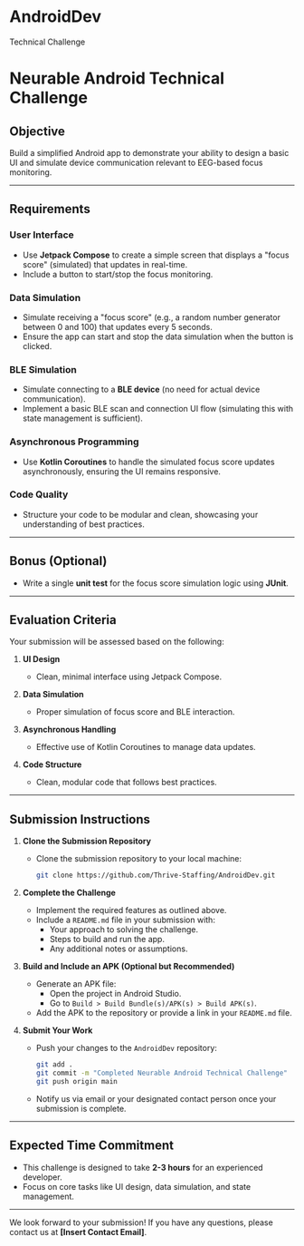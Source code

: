 # AndroidDev
Technical Challenge
# Neurable Android Technical Challenge

## Objective
Build a simplified Android app to demonstrate your ability to design a basic UI and simulate device communication relevant to EEG-based focus monitoring.

---

## Requirements

### User Interface
- Use **Jetpack Compose** to create a simple screen that displays a "focus score" (simulated) that updates in real-time.
- Include a button to start/stop the focus monitoring.

### Data Simulation
- Simulate receiving a "focus score" (e.g., a random number generator between 0 and 100) that updates every 5 seconds.
- Ensure the app can start and stop the data simulation when the button is clicked.

### BLE Simulation
- Simulate connecting to a **BLE device** (no need for actual device communication).
- Implement a basic BLE scan and connection UI flow (simulating this with state management is sufficient).

### Asynchronous Programming
- Use **Kotlin Coroutines** to handle the simulated focus score updates asynchronously, ensuring the UI remains responsive.

### Code Quality
- Structure your code to be modular and clean, showcasing your understanding of best practices.

---

## Bonus (Optional)
- Write a single **unit test** for the focus score simulation logic using **JUnit**.

---

## Evaluation Criteria
Your submission will be assessed based on the following:

1. **UI Design**  
   - Clean, minimal interface using Jetpack Compose.

2. **Data Simulation**  
   - Proper simulation of focus score and BLE interaction.

3. **Asynchronous Handling**  
   - Effective use of Kotlin Coroutines to manage data updates.

4. **Code Structure**  
   - Clean, modular code that follows best practices.

---

## Submission Instructions

1. **Clone the Submission Repository**
   - Clone the submission repository to your local machine:
     ```bash
     git clone https://github.com/Thrive-Staffing/AndroidDev.git
     ```

2. **Complete the Challenge**
   - Implement the required features as outlined above.
   - Include a `README.md` file in your submission with:
     - Your approach to solving the challenge.
     - Steps to build and run the app.
     - Any additional notes or assumptions.

3. **Build and Include an APK (Optional but Recommended)**  
   - Generate an APK file:
     - Open the project in Android Studio.
     - Go to `Build > Build Bundle(s)/APK(s) > Build APK(s)`.
   - Add the APK to the repository or provide a link in your `README.md` file.

4. **Submit Your Work**
   - Push your changes to the `AndroidDev` repository:
     ```bash
     git add .
     git commit -m "Completed Neurable Android Technical Challenge"
     git push origin main
     ```
   - Notify us via email or your designated contact person once your submission is complete.

---

## Expected Time Commitment
- This challenge is designed to take **2-3 hours** for an experienced developer.
- Focus on core tasks like UI design, data simulation, and state management.

---

We look forward to your submission! If you have any questions, please contact us at **[Insert Contact Email]**.

